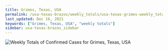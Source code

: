 ```yaml
---
title: Grimes, Texas, USA
permalink: /usa-texas-brazos/weekly_totals/usa-texas-grimes-weekly_totals.html
last_updated: Dec 16, 2021
keywords: ["Grimes, Texas, USA", "weekly totals"]
sidebar: usa-texas-brazos_sidebar
---
```


![Weekly Totals of Confirmed Cases for Grimes, Texas, USA](/covid_tracker/images/graphs/usa-texas-grimes-weekly_totals_graph.png)
